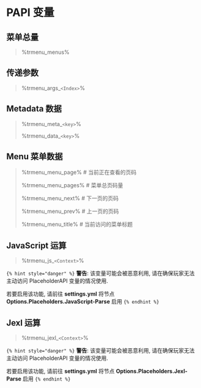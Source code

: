 # PAPI 变量

## 菜单总量

> %trmenu\_menus%

## 传递参数

> %trmenu\_args\_````<Index>````%

## Metadata 数据

> %trmenu\_meta\_``<key>``%
>
> %trmenu\_data\_``<key>``%

## Menu 菜单数据

> %trmenu\_menu\_page%  \# 当前正在查看的页码
>
> %trmenu\_menu\_pages%  \# 菜单总页码量
>
> %trmenu\_menu\_next% \# 下一页的页码
>
> %trmenu\_menu\_prev% \# 上一页的页码
>
> %trmenu\_menu\_title% \# 当前访问的菜单标题

## JavaScript 运算

> %trmenu\_js\_``<Context>``%

`{% hint style="danger" %}`
**警告**: 该变量可能会被恶意利用, 请在确保玩家无法主动访问 PlaceholderAPI 变量的情况使用.

若要启用该功能, 请前往 **settings.yml** 将节点 **Options.Placeholders.JavaScript-Parse** 启用
`{% endhint %}`

## Jexl 运算

> %trmenu\_jexl\_``<Context>``%

`{% hint style="danger" %}`
**警告**: 该变量可能会被恶意利用, 请在确保玩家无法主动访问 PlaceholderAPI 变量的情况使用.

若要启用该功能, 请前往 **settings.yml** 将节点 **Options.Placeholders.Jexl-Parse** 启用
`{% endhint %}`


